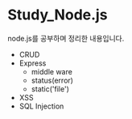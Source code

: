 # Study_Node.js
node.js를 공부하며 정리한 내용입니다.

* CRUD
* Express
  - middle ware
  - status(error)
  - static('file')
* XSS
* SQL Injection
